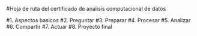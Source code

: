 #Hoja de ruta del certificado de analisis computacional de datos

#1. Aspectos basicos
#2. Preguntar
#3. Preparar
#4. Procesar
#5. Analizar
#6. Compartir
#7. Actuar
#8. Proyecto final